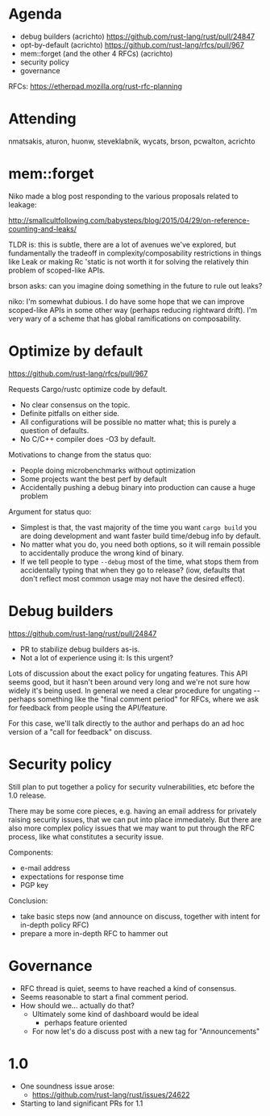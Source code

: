 # Agenda

* debug builders (acrichto) https://github.com/rust-lang/rust/pull/24847
* opt-by-default (acrichto) https://github.com/rust-lang/rfcs/pull/967
* mem::forget (and the other 4 RFCs) (acrichto)
* security policy
* governance

RFCs: https://etherpad.mozilla.org/rust-rfc-planning

# Attending

nmatsakis, aturon, huonw, steveklabnik, wycats, brson, pcwalton, acrichto

# mem::forget

Niko made a blog post responding to the various proposals related to
leakage:

http://smallcultfollowing.com/babysteps/blog/2015/04/29/on-reference-counting-and-leaks/

TLDR is: this is subtle, there are a lot of avenues we've explored,
but fundamentally the tradeoff in complexity/composability
restrictions in things like Leak or making Rc 'static is not worth it
for solving the relatively thin problem of scoped-like APIs.

brson asks: can you imagine doing something in the future to rule out leaks?

niko: I'm somewhat dubious. I do have some hope that we can improve
scoped-like APIs in some other way (perhaps reducing rightward
drift). I'm very wary of a scheme that has global ramifications on
composability.

# Optimize by default

https://github.com/rust-lang/rfcs/pull/967

Requests Cargo/rustc optimize code by default.

- No clear consensus on the topic.
- Definite pitfalls on either side.
- All configurations will be possible no matter what; this is purely a
  question of defaults.
- No C/C++ compiler does -O3 by default.

Motivations to change from the status quo:

- People doing microbenchmarks without optimization
- Some projects want the best perf by default
- Accidentally pushing a debug binary into production can cause a huge problem

Argument for status quo:

- Simplest is that, the vast majority of the time you want `cargo
  build` you are doing development and want faster build time/debug
  info by default.
- No matter what you do, you need both options, so it will remain
  possible to accidentally produce the wrong kind of binary.
- If we tell people to type `--debug` most of the time, what stops
  them from accidentally typing that when they go to release? (iow,
  defaults that don't reflect most common usage may not have the
  desired effect).

# Debug builders

https://github.com/rust-lang/rust/pull/24847

- PR to stabilize debug builders as-is.
- Not a lot of experience using it: Is this urgent?

Lots of discussion about the exact policy for ungating features. This
API seems good, but it hasn't been around very long and we're not sure
how widely it's being used. In general we need a clear procedure for
ungating -- perhaps something like the "final comment period" for
RFCs, where we ask for feedback from people using the API/feature.

For this case, we'll talk directly to the author and perhaps do an ad
hoc version of a "call for feedback" on discuss.

# Security policy

Still plan to put together a policy for security vulnerabilities, etc
before the 1.0 release.

There may be some core pieces, e.g. having an email address for
privately raising security issues, that we can put into place
immediately. But there are also more complex policy issues that we may
want to put through the RFC process, like what constitutes a security
issue.

Components:
- e-mail address
- expectations for response time
- PGP key

Conclusion:
- take basic steps now (and announce on discuss, together with intent
  for in-depth policy RFC)
- prepare a more in-depth RFC to hammer out

# Governance

- RFC thread is quiet, seems to have reached a kind of consensus.
- Seems reasonable to start a final comment period.
- How should we... actually do that?
  - Ultimately some kind of dashboard would be ideal
    - perhaps feature oriented
  - For now let's do a discuss post with a new tag for "Announcements"

# 1.0

- One soundness issue arose:
  - https://github.com/rust-lang/rust/issues/24622
- Starting to land significant PRs for 1.1

